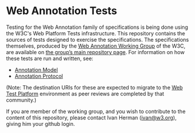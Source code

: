 Web Annotation Tests
====================

Testing for the Web Annotation family of specifications is being done using the W3C's Web Platform Tests infrastructure.
This repository contains the sources of tests designed to exercise the specifications.  The specifications themselves,
produced by the [Web Annotation Working
Group](http://www.w3.org/annotation/) of the W3C, are available on [the group’s main repository page](http://w3c.github.io/web-annotation/).
For information on how these tests are run and written, see:

* [Annotation Model](https://github.com/w3c/web-platform-tests/tree/master/annotation-model/README.md)
* [Annotation Protocol](https://github.com/Spec-Ops/web-platform-tests/tree/annotation-protocol/annotation-protocol/README.md)

(Note: The destination URIs for these are expected to migrate to the [Web Test Platform](https://github.com/w3c/web-platform-tests)
environment as peer reviews are completed by that community.)

If you are member of the working group, and you wish to contribute to the content of this repository, please contact Ivan Herman (<ivan@w3.org>), giving him your github login.
